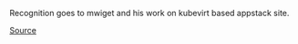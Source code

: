 Recognition goes to mwiget and his work on kubevirt based appstack site.

[Source](https://github.com/mwiget/f5xc-aoa-cluster/tree/main/appstack)